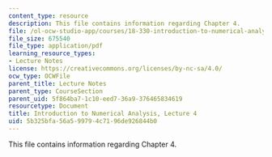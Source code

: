 ```yaml
---
content_type: resource
description: This file contains information regarding Chapter 4.
file: /ol-ocw-studio-app/courses/18-330-introduction-to-numerical-analysis-spring-2012/5b325bfa56a599794c7196de926844b0_MIT18_330S12_Chapter4.pdf
file_size: 675540
file_type: application/pdf
learning_resource_types:
- Lecture Notes
license: https://creativecommons.org/licenses/by-nc-sa/4.0/
ocw_type: OCWFile
parent_title: Lecture Notes
parent_type: CourseSection
parent_uid: 5f864ba7-1c10-eed7-36a9-376465834619
resourcetype: Document
title: Introduction to Numerical Analysis, Lecture 4
uid: 5b325bfa-56a5-9979-4c71-96de926844b0
---
```

This file contains information regarding Chapter 4.